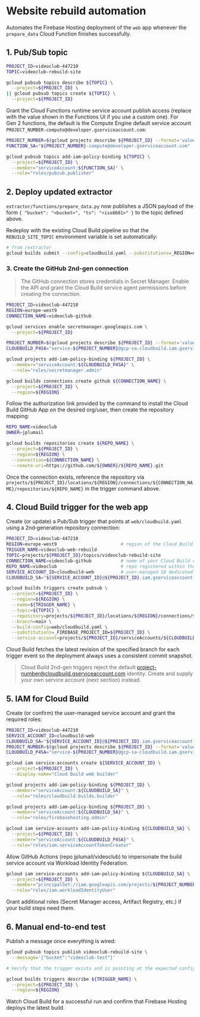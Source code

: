 # Website rebuild automation

Automates the Firebase Hosting deployment of the `web` app whenever the `prepare_data` Cloud Function finishes successfully.

## 1. Pub/Sub topic

```bash
PROJECT_ID=videoclub-447210
TOPIC=videoclub-rebuild-site

gcloud pubsub topics describe ${TOPIC} \
  --project=${PROJECT_ID} \
|| gcloud pubsub topics create ${TOPIC} \
  --project=${PROJECT_ID}
```

Grant the Cloud Functions runtime service account publish access (replace with the value shown in the Functions UI if you use a custom one). For Gen 2 functions, the default is the Compute Engine default service account `PROJECT_NUMBER-compute@developer.gserviceaccount.com`:

```bash
PROJECT_NUMBER=$(gcloud projects describe ${PROJECT_ID} --format='value(projectNumber)')
FUNCTION_SA="${PROJECT_NUMBER}-compute@developer.gserviceaccount.com"

gcloud pubsub topics add-iam-policy-binding ${TOPIC} \
  --project=${PROJECT_ID} \
  --member="serviceAccount:${FUNCTION_SA}" \
  --role="roles/pubsub.publisher"
```

## 2. Deploy updated extractor

`extractor/functions/prepare_data.py` now publishes a JSON payload of the form `{ "bucket": "<bucket>", "ts": "<iso8601>" }` to the topic defined above.

Redeploy with the existing Cloud Build pipeline so that the `REBUILD_SITE_TOPIC` environment variable is set automatically:

```bash
# from /extractor
gcloud builds submit --config=cloudbuild.yaml --substitutions=_REGION=europe-west9,_BUCKET=videoclub-test
```

### 3. Create the GitHub 2nd-gen connection

> The GitHub connection stores credentials in Secret Manager. Enable the API and grant the Cloud Build service agent permissions before creating the connection.

```bash
PROJECT_ID=videoclub-447210
REGION=europe-west9
CONNECTION_NAME=videoclub-github

gcloud services enable secretmanager.googleapis.com \
  --project=${PROJECT_ID}

PROJECT_NUMBER=$(gcloud projects describe ${PROJECT_ID} --format='value(projectNumber)')
CLOUDBUILD_P4SA="service-${PROJECT_NUMBER}@gcp-sa-cloudbuild.iam.gserviceaccount.com"

gcloud projects add-iam-policy-binding ${PROJECT_ID} \
  --member="serviceAccount:${CLOUDBUILD_P4SA}" \
  --role="roles/secretmanager.admin"

gcloud builds connections create github ${CONNECTION_NAME} \
  --project=${PROJECT_ID} \
  --region=${REGION}
```

Follow the authorization link provided by the command to install the Cloud Build GitHub App on the desired org/user, then create the repository mapping:

```bash
REPO_NAME=videoclub
OWNER=jplumail

gcloud builds repositories create ${REPO_NAME} \
  --project=${PROJECT_ID} \
  --region=${REGION} \
  --connection=${CONNECTION_NAME} \
  --remote-uri=https://github.com/${OWNER}/${REPO_NAME}.git
```

Once the connection exists, reference the repository via `projects/${PROJECT_ID}/locations/${REGION}/connections/${CONNECTION_NAME}/repositories/${REPO_NAME}` in the trigger command above.

## 4. Cloud Build trigger for the web app

Create (or update) a Pub/Sub trigger that points at `web/cloudbuild.yaml` using a 2nd‑generation repository connection:

```bash
PROJECT_ID=videoclub-447210
REGION=europe-west9                        # region of the Cloud Build connection
TRIGGER_NAME=videoclub-web-rebuild
TOPIC=projects/${PROJECT_ID}/topics/videoclub-rebuild-site
CONNECTION_NAME=videoclub-github           # name of your Cloud Build connection
REPO_NAME=videoclub                        # repo registered within that connection
SERVICE_ACCOUNT_ID=cloudbuild-web          # user-managed SA dedicated to builds
CLOUDBUILD_SA="${SERVICE_ACCOUNT_ID}@${PROJECT_ID}.iam.gserviceaccount.com"

gcloud builds triggers create pubsub \
  --project=${PROJECT_ID} \
  --region=${REGION} \
  --name=${TRIGGER_NAME} \
  --topic=${TOPIC} \
  --repository=projects/${PROJECT_ID}/locations/${REGION}/connections/${CONNECTION_NAME}/repositories/${REPO_NAME} \
  --branch=main \
  --build-config=web/cloudbuild.yaml \
  --substitutions=_FIREBASE_PROJECT_ID=${PROJECT_ID} \
  --service-account=projects/${PROJECT_ID}/serviceAccounts/${CLOUDBUILD_SA}
```

Cloud Build fetches the latest revision of the specified branch for each trigger event so the deployment always uses a consistent commit snapshot.

> Cloud Build 2nd-gen triggers reject the default project-number@cloudbuild.gserviceaccount.com identity. Create and supply your own service account (next section) instead.

## 5. IAM for Cloud Build

Create (or confirm) the user-managed service account and grant the required roles:

```bash
PROJECT_ID=videoclub-447210
SERVICE_ACCOUNT_ID=cloudbuild-web
CLOUDBUILD_SA="${SERVICE_ACCOUNT_ID}@${PROJECT_ID}.iam.gserviceaccount.com"
PROJECT_NUMBER=$(gcloud projects describe ${PROJECT_ID} --format='value(projectNumber)')
CLOUDBUILD_P4SA="service-${PROJECT_NUMBER}@gcp-sa-cloudbuild.iam.gserviceaccount.com"

gcloud iam service-accounts create ${SERVICE_ACCOUNT_ID} \
  --project=${PROJECT_ID} \
  --display-name="Cloud Build web builder"

gcloud projects add-iam-policy-binding ${PROJECT_ID} \
  --member="serviceAccount:${CLOUDBUILD_SA}" \
  --role="roles/cloudbuild.builds.builder"

gcloud projects add-iam-policy-binding ${PROJECT_ID} \
  --member="serviceAccount:${CLOUDBUILD_SA}" \
  --role="roles/firebasehosting.admin"

gcloud iam service-accounts add-iam-policy-binding ${CLOUDBUILD_SA} \
  --project=${PROJECT_ID} \
  --member="serviceAccount:${CLOUDBUILD_P4SA}" \
  --role="roles/iam.serviceAccountTokenCreator"
```

Allow GitHub Actions (repo jplumail/videoclub) to impersonate the build service account via Workload Identity Federation.
```bash
gcloud iam service-accounts add-iam-policy-binding ${CLOUDBUILD_SA} \
  --project=${PROJECT_ID} \
  --member="principalSet://iam.googleapis.com/projects/${PROJECT_NUMBER}/locations/global/workloadIdentityPools/github/attribute.repository/jplumail/videoclub" \
  --role="roles/iam.workloadIdentityUser"
```

Grant additional roles (Secret Manager access, Artifact Registry, etc.) if your build steps need them.

## 6. Manual end-to-end test

Publish a message once everything is wired:

```bash
gcloud pubsub topics publish videoclub-rebuild-site \
  --message='{"bucket":"videoclub-test"}'

# Verify that the trigger exists and is pointing at the expected config:

gcloud builds triggers describe ${TRIGGER_NAME} \
  --project=${PROJECT_ID} \
  --region=${REGION}
```

Watch Cloud Build for a successful run and confirm that Firebase Hosting deploys the latest build.
